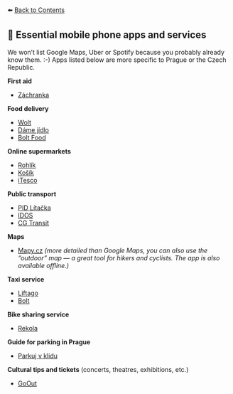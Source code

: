⬅️ <a href="https://github.com/prgai/Practical-Guide-for-a-Happy-Life-in-Prague/blob/Index/Contents/Contents.md">Back to Contents</a>

## 📱 Essential mobile phone apps and services

We won’t list Google Maps, Uber or Spotify because you probably already know them. :-) Apps listed below are more specific to Prague or the Czech Republic.

**First aid**

- [Záchranka](https://www.zachrankaapp.cz/)

**Food delivery**

- [Wolt](https://wolt.com/en/discovery) 
- [Dáme jídlo](https://www.damejidlo.cz/en/)
- [Bolt Food](https://food.bolt.eu/cs-cz/?gclid=Cj0KCQjw2or8BRCNARIsAC_ppybZUMwzLu0q9bJMRzaidMfBflcrwpBcQa8mFllEpIfQ4JT8pmqMqpQaAsGlEALw_wcB)

**Online supermarkets**

- [Rohlík](https://www.rohlik.cz/)
- [Košík](https://www.kosik.cz/)
- [iTesco](https://itesco.cz/first-time-shopping/en-campaign/) 

**Public transport**

- [PID Lítačka](https://app.pidlitacka.cz/en/) 
- [IDOS](https://idos.idnes.cz/vlakyautobusymhdvse/spojeni/)
- [CG Transit](https://www.circlegate.com/)

**Maps**

- [Mapy.cz](http://www.mapy.cz) *(more detailed than Google Maps, you can also use the “outdoor” map — a great tool for hikers and cyclists. The app is also available offline.)*

**Taxi service**

- [Liftago](https://www.liftago.com/)
- [Bolt](https://bolt.eu/en/)

**Bike sharing service**

- [Rekola](https://www.rekola.cz/en/)

**Guide for parking in Prague**

- [Parkuj v klidu](https://www.parkujvklidu.cz/english/homepage/)

**Cultural tips and tickets** (concerts, theatres, exhibitions, etc.)

- [GoOut](https://goout.net/en/prague/)
